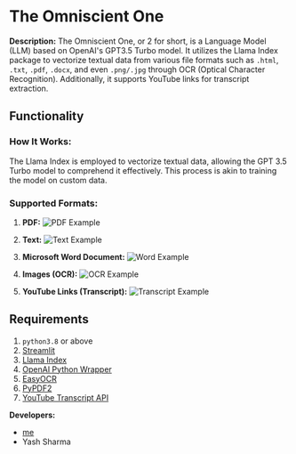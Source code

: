 # The Omniscient One

**Description:**
The Omniscient One, or 2 for short, is a Language Model (LLM) based on OpenAI's GPT3.5 Turbo model. It utilizes the Llama Index package to vectorize textual data from various file formats such as `.html`, `.txt`, `.pdf`, `.docx`, and even `.png/.jpg` through OCR (Optical Character Recognition). Additionally, it supports YouTube links for transcript extraction.

## Functionality

### How It Works:
The Llama Index is employed to vectorize textual data, allowing the GPT 3.5 Turbo model to comprehend it effectively. This process is akin to training the model on custom data.

### Supported Formats:
1. **PDF:** ![PDF Example](https://media.discordapp.net/attachments/1172568946013110346/1173193687518421092/image.png?ex=656310c3&is=65509bc3&hm=766e378bdec5fced8da35b75cf1f5e1fd789008e70dfd0eb34e8094e001412e6&=&width=997&height=942)

2. **Text:** ![Text Example](https://media.discordapp.net/attachments/1172568946013110346/1172970724009455707/image.png?ex=6562411d&is=654fcc1d&hm=74833934acbe0153e115c6a9b73d2b9b7624055255416322c8c66d4e29528d7d&=&width=921&height=942)

3. **Microsoft Word Document:** ![Word Example](https://media.discordapp.net/attachments/1172568946013110346/1172972894716960768/image.png?ex=65624322&is=654fce22&hm=d266fe2b986200dfb42260881a7fdb97813f003cf5208c6884926e78f381fb25&=&width=1033&height=940)

4. **Images (OCR):** ![OCR Example](https://media.discordapp.net/attachments/1172568946013110346/1173282532368863282/image.png?ex=65636382&is=6550ee82&hm=358a42bac9310cadb20234b178d091d7762698a7c759b26f49065aaee0bb90ce&=&width=1041&height=942)

5. **YouTube Links (Transcript):** ![Transcript Example](https://media.discordapp.net/attachments/1172568946013110346/1172983524073160806/image.png?ex=65624d09&is=654fd809&hm=d821e538d7ca6c05e9c6a1947d08793990bcdf80ff3cdc55c7eec0bc6f9aaa4b&=&width=886&height=942)

## Requirements
1. `python3.8` or above
2. [Streamlit](https://streamlit.io/)
3. [Llama Index](https://www.llamaindex.ai/)
4. [OpenAI Python Wrapper](https://pypi.org/project/openai/)
5. [EasyOCR](https://github.com/JaidedAI/EasyOCR)
6. [PyPDF2](https://pypi.org/project/PyPDF2/)
7. [YouTube Transcript API](https://pypi.org/project/youtube-transcript-api/)

**Developers:** 
- [me](https://divine-architect.xyz)
- Yash Sharma
